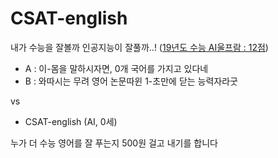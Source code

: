 # CSAT-english
내가 수능을 잘볼까 인공지능이 잘풀까..! ([19년도 수능  AI울프람 : 12점](https://www.sedaily.com/NewsView/1S77NB1A2F))

- A : 이-몸을 말하시자면, 0개 국어를 가지고 있다네
- B : 와따시는 무려 영어 논문따윈 1-초만에 닫는 능력자라굿

vs

- CSAT-english (AI, 0세)

누가 더 수능 영어를 잘 푸는지 500원 걸고 내기를 합니다
